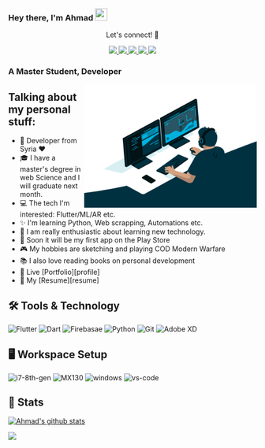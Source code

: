 ### Hey there, I'm  Ahmad <img src="https://media.giphy.com/media/hvRJCLFzcasrR4ia7z/giphy.gif" height="25px" width="25px">

<div align="center">
<p align="center">Let's connect! 🚀</p>
<a href="https://twitter.com/a7mad_alzo3bi">
    <img src="https://img.shields.io/badge/Twitter-1DA1F2?style=for-the-badge&logo=twitter&logoColor=white" />
</a>

<a href="https://www.instagram.com/ahmad_z3b/">
    <img src="https://img.shields.io/badge/Instagram-E4405F?style=for-the-badge&logo=instagram&logoColor=white" />
</a>

<a href="https://www.linkedin.com/in/ahmad-alzoabi-0623a8233/">
    <img src="https://img.shields.io/badge/linkedin-%230077B5.svg?&style=for-the-badge&logo=linkedin&logoColor=white" />
</a>

<a href="https://www.facebook.com/profile.php?id=100008064330775">
    <img src="https://img.shields.io/badge/Facebook-1877F2?style=for-the-badge&logo=facebook&logoColor=white" />
</a>

<a href="https://stackoverflow.com/users/13660459/ahmad-alzoabi">
    <img src="https://img.shields.io/badge/Stack_Overflow-FE7A16?style=for-the-badge&logo=stack-overflow&logoColor=white" />
</a>
</div>


### A Master Student, Developer 

<img align="right" alt="GIF" src="code.gif" width="350" height="250" />

## Talking about my personal stuff:

- 🌆 Developer from Syria ❤
- 🎓 I have a master's degree in web Science and I will graduate next month.
- 💻 The tech I'm interested: Flutter/ML/AR etc.
- ✨ I'm learning Python, Web scrapping, Automations etc.
- 🎸 I am really enthusiastic about learning new technology.
-  📱   Soon it will be my first app on the Play Store
- 🎮 My hobbies are sketching and playing COD Modern Warfare
- 📚 I also love reading books on personal development
- 📄 Live [Portfolio][profile]
- 📝 My [Resume][resume]

 ## 🛠 Tools & Technology

![Flutter](https://img.shields.io/badge/Flutter-02569B?style=for-the-badge&logo=flutter&logoColor=white)
![Dart](https://img.shields.io/badge/Dart-0175C2?style=for-the-badge&logo=dart&logoColor=white)
![Firebasae](https://img.shields.io/badge/firebase-ffca28?style=for-the-badge&logo=firebase&logoColor=black)
![Python](https://img.shields.io/badge/Python-FFD43B?style=for-the-badge&logo=python&logoColor=darkgreen)
![Git](https://img.shields.io/badge/Git-F05032?style=for-the-badge&logo=git&logoColor=white)
![Adobe XD](https://img.shields.io/badge/Adobe%20XD-FF61F6?style=for-the-badge&logo=Adobe%20XD&logoColor=white)

## 🖥️ Workspace Setup

![i7-8th-gen](https://img.shields.io/badge/Intel-Core_i7_8th-0071C5?style=for-the-badge&logo=intel&logoColor=white)
![MX130](https://img.shields.io/badge/NVIDIA-MX_130-76B900?style=for-the-badge&logo=nvidia&logoColor=white)
![windows](https://img.shields.io/badge/Windows_10-0078D6?style=for-the-badge&logo=windows&logoColor=white)
![vs-code](https://img.shields.io/badge/VS_Code-007ACC?style=for-the-badge&logo=Visual-Studio-Code&logoColor=white) 

## 📝 Stats 

[![Ahmad's github stats](https://github-readme-stats.vercel.app/api?username=a7madZ3Dev&theme=gotham)](https://github.com/a7madZ3Dev/github-readme-stats)
   
![](https://komarev.com/ghpvc/?username=a7madZ3Dev&label=PROFILE+VIEWS)

